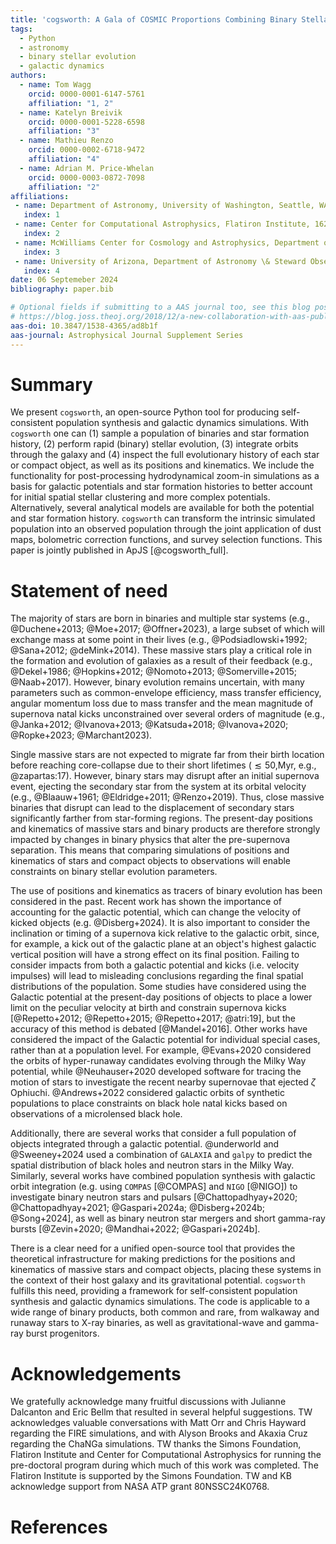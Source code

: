 ```yaml
---
title: 'cogsworth: A Gala of COSMIC Proportions Combining Binary Stellar Evolution and Galactic Dynamics'
tags:
  - Python
  - astronomy
  - binary stellar evolution
  - galactic dynamics
authors:
  - name: Tom Wagg
    orcid: 0000-0001-6147-5761
    affiliation: "1, 2"
  - name: Katelyn Breivik
    orcid: 0000-0001-5228-6598
    affiliation: "3"
  - name: Mathieu Renzo
    orcid: 0000-0002-6718-9472
    affiliation: "4"
  - name: Adrian M. Price-Whelan
    orcid: 0000-0003-0872-7098
    affiliation: "2"
affiliations:
 - name: Department of Astronomy, University of Washington, Seattle, WA, 98195
   index: 1
 - name: Center for Computational Astrophysics, Flatiron Institute, 162 Fifth Ave, New York, NY, 10010, USA
   index: 2
 - name: McWilliams Center for Cosmology and Astrophysics, Department of Physics, Carnegie Mellon University, Pittsburgh, PA 15213, USA
   index: 3
 - name: University of Arizona, Department of Astronomy \& Steward Observatory, 933 N. Cherry Ave., Tucson, AZ 85721, USA
   index: 4
date: 06 Septemeber 2024
bibliography: paper.bib

# Optional fields if submitting to a AAS journal too, see this blog post:
# https://blog.joss.theoj.org/2018/12/a-new-collaboration-with-aas-publishing
aas-doi: 10.3847/1538-4365/ad8b1f
aas-journal: Astrophysical Journal Supplement Series
---
```


# Summary

We present `cogsworth`, an open-source Python tool for producing self-consistent population synthesis and galactic dynamics simulations. With `cogsworth` one can (1) sample a population of binaries and star formation history, (2) perform rapid (binary) stellar evolution, (3) integrate orbits through the galaxy and (4) inspect the full evolutionary history of each star or compact object, as well as its positions and kinematics. We include the functionality for post-processing hydrodynamical zoom-in simulations as a basis for galactic potentials and star formation histories to better account for initial spatial stellar clustering and more complex potentials. Alternatively, several analytical models are available for both the potential and star formation history. `cogsworth` can transform the intrinsic simulated population into an observed population through the joint application of dust maps, bolometric correction functions, and survey selection functions. This paper is jointly published in ApJS [@cogsworth_full].

# Statement of need

The majority of stars are born in binaries and multiple star systems (e.g., @Duchene+2013; @Moe+2017; @Offner+2023), a large subset of which will exchange mass at some point in their lives (e.g., @Podsiadlowski+1992; @Sana+2012; @deMink+2014). These massive stars play a critical role in the formation and evolution of galaxies as a result of their feedback (e.g., @Dekel+1986; @Hopkins+2012; @Nomoto+2013; @Somerville+2015; @Naab+2017). However, binary evolution remains uncertain, with many parameters such as common-envelope efficiency, mass transfer efficiency, angular momentum loss due to mass transfer and the mean magnitude of supernova natal kicks unconstrained over several orders of magnitude (e.g., @Janka+2012; @Ivanova+2013; @Katsuda+2018; @Ivanova+2020; @Ropke+2023; @Marchant2023).

Single massive stars are not expected to migrate far from their birth location before reaching core-collapse due to their short lifetimes ($\lesssim50$\,Myr, e.g., @zapartas:17). However, binary stars may disrupt after an initial supernova event, ejecting the secondary star from the system at its orbital velocity (e.g., @Blaauw+1961; @Eldridge+2011; @Renzo+2019). Thus, close massive binaries that disrupt can lead to the displacement of secondary stars significantly farther from star-forming regions. The present-day positions and kinematics of massive stars and binary products are therefore strongly impacted by changes in binary physics that alter the pre-supernova separation. This means that comparing simulations of positions and kinematics of stars and compact objects to observations will enable constraints on binary stellar evolution parameters.

The use of positions and kinematics as tracers of binary evolution has been considered in the past. Recent work has shown the importance of accounting for the galactic potential, which can change the velocity of kicked objects (e.g. @Disberg+2024). It is also important to consider the inclination or timing of a supernova kick relative to the galactic orbit, since, for example, a kick out of the galactic plane at an object's highest galactic vertical position will have a strong effect on its final position. Failing to consider impacts from both a galactic potential and kicks (i.e. velocity impulses) will lead to misleading conclusions regarding the final spatial distributions of the population. Some studies have considered using the Galactic potential at the present-day positions of objects to place a lower limit on the peculiar velocity at birth and constrain supernova kicks [@Repetto+2012; @Repetto+2015; @Repetto+2017; @atri:19], but the accuracy of this method is debated [@Mandel+2016]. Other works have considered the impact of the Galactic potential for individual special cases, rather than at a population level. For example, @Evans+2020 considered the orbits of hyper-runaway candidates evolving through the Milky Way potential, while @Neuhauser+2020 developed software for tracing the motion of stars to investigate the recent nearby supernovae that ejected $\zeta$ Ophiuchi. @Andrews+2022 considered galactic orbits of synthetic populations to place constraints on black hole natal kicks based on observations of a microlensed black hole.

Additionally, there are several works that consider a full population of objects integrated through a galactic potential. @underworld and @Sweeney+2024 used a combination of `GALAXIA` and `galpy` to predict the spatial distribution of black holes and neutron stars in the Milky Way. Similarly, several works have combined population synthesis with galactic orbit integration (e.g. using `COMPAS` [@COMPAS] and `NIGO` [@NIGO]) to investigate binary neutron stars and pulsars [@Chattopadhyay+2020; @Chattopadhyay+2021; @Gaspari+2024a; @Disberg+2024b; @Song+2024], as well as binary neutron star mergers and short gamma-ray bursts [@Zevin+2020; @Mandhai+2022; @Gaspari+2024b].

There is a clear need for a unified open-source tool that provides the theoretical infrastructure for making predictions for the positions and kinematics of massive stars and compact objects, placing these systems in the context of their host galaxy and its gravitational potential. `cogsworth` fulfills this need, providing a framework for self-consistent population synthesis and galactic dynamics simulations. The code is applicable to a wide range of binary products, both common and rare, from walkaway and runaway stars to X-ray binaries, as well as gravitational-wave and gamma-ray burst progenitors.

# Acknowledgements

We gratefully acknowledge many fruitful discussions with Julianne Dalcanton and Eric Bellm that resulted in several helpful suggestions. TW acknowledges valuable conversations with Matt Orr and Chris Hayward regarding the FIRE simulations, and with Alyson Brooks and Akaxia Cruz regarding the ChaNGa simulations. TW thanks the Simons Foundation, Flatiron Institute and Center for Computational Astrophysics for running the pre-doctoral program during which much of this work was completed. The Flatiron Institute is supported by the Simons Foundation. TW and KB acknowledge support from NASA ATP grant 80NSSC24K0768.

# References